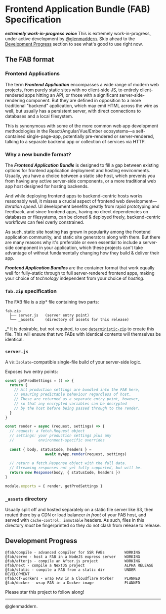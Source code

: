 # Frontend Application Bundle (FAB) Specification

***extremely work-in-progress voice*** This is extremely work-in-progress, under active development by [@glenmaddern](https://twitter.com/glenmaddern). Skip ahead to the [Development Progress](#development-progress) section to see what's good to use right now.

## The FAB format

### Frontend Applications

The term _**Frontend Application**_ encompasses a wide range of modern web projects, from purely static sites with no client-side JS, to entirely client-rendered apps hitting an API, or those with a significant server-side-rendering component. But they are defined in opposition to a more traditional "backend" application, which may emit HTML across the wire as well, but usually has a persistent server, with direct connections to databases and a local filesystem.

This is synonymous with some of the more common web app development methodologies in the React/Angular/Vue/Ember ecosystems—a self-contained single-page-app, potentially pre-rendered or server-rendered, talking to a separate backend app or collection of services via HTTP.

### Why a new bundle format?

The _**Frontend Application Bundle**_ is designed to fill a gap between existing options for frontend application deployment and hosting environments. Usually, you have a choice between a static site host, which prevents you from having any active server-side components, or a more traditional web app host designed for hosting backends.

And while deploying frontend apps to backend-centric hosts works reasonably well, it misses a crucial aspect of frontend web development—_iteration speed_. UI development benefits greatly from rapid prototyping and feedback, and since frontend apps, having no direct dependencies on databases or filesystems, can be cloned & deployed freely, backend-centric workflows can feel overly constrained.

As such, static site hosting has grown in popularity among the frontend application community, and static site generators along with them. But there are many reasons why it's preferable or even essential to include a server-side component in your application, which these projects can't take advantage of without fundamentally changing how they build & deliver their app.

_**Frontend Application Bundles**_ are the container format that work equally well for fully-static through to full server-rendered frontend apps, making your choice of _technology_ independent from your choice of _hosting_.

### `fab.zip` specification

The FAB file is a zip* file containing two parts:

```
fab.zip
  ├── server.js   (server entry point)
  └── _assets     (directory of assets for this release)
```

_* It is desirable, but not required, to use [`deterministic-zip`](https://npm.im/deterministic-zip) to create this file. This will ensure that two FABs with identical contents will themselves be identical. 

### `server.js`

A `V8:Isolate`-compatible single-file build of your server-side logic.

Exposes two entry points:

```js
const getProdSettings = () => {
  return {
    // All production settings are bundled into the FAB here,
    // ensuring predictable behaviour regardless of host.
    // These are returned as a separate entry point, however,
    // so that any encrypted variables can be decrypted
    // by the host before being passed through to the render.
  }
}

const render = async (request, settings) => {
  // request: a fetch.Request object
  // settings: your production settings plus any
  //           environment-specific overrides
  
  const { body, statusCode, headers } = 
                  await myApp.render(request, settings)
  
  // return a fetch.Response object with the full data.
  // Streaming responses not yet fully supported, but will be.
  return new Response(body, { statusCode, headers })
}

module.exports = { render, getProdSettings }
```

### `_assets` directory

Usually split off and hosted separately on a static file server like S3, then routed there by a CDN or load balancer _in front_ of your FAB host, and served with `cache-control: immutable` headers. As such, files in this directory _must_ be fingerprinted so they do not clash from release to release.

## Development Progress

```
@fab/compile - advanced compiler for SSR FABs         WORKING
@fab/serve - host a FAB in a NodeJS express server    WORKING
@fab/afterjs - compile an After.js project            WORKING
@fab/next - compile a NextJS project                  ALPHA RELEASE
@fab/static - compile a FAB from a static dir         UNDER DEVELOPMENT
@fab/cf-workers - wrap FAB in a Cloudflare Worker     PLANNED
@fab/docker - wrap FAB in a Docker image              PLANNED
```

Please star this project to follow along!

---

@glenmaddern.
